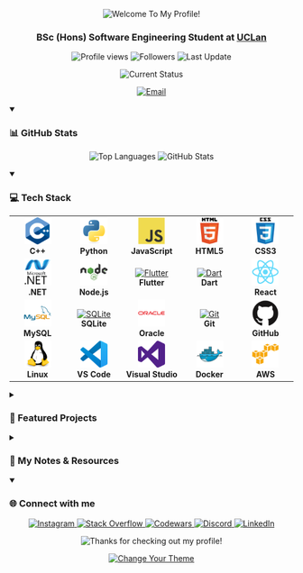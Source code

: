 <!-- Welcome Section -->
<p align="center">
  <picture>
    <source media="(prefers-color-scheme: dark)" srcset="https://readme-typing-svg.demolab.com?font=Consolas&weight=100&size=30&pause=1000&color=56FF5A&center=true&vCenter=true&repeat=false&width=435&lines=Welcome+To+My+Profile!">
    <source media="(prefers-color-scheme: light)" srcset="https://readme-typing-svg.demolab.com?font=Consolas&weight=100&size=30&pause=1000&color=007BFF&center=true&vCenter=true&repeat=false&width=435&lines=Welcome+To+My+Profile!">
    <img src="https://readme-typing-svg.demolab.com?font=Consolas&weight=100&size=30&pause=1000&color=56FF5A&center=true&vCenter=true&repeat=false&width=435&lines=Welcome+To+My+Profile!" alt="Welcome To My Profile!">
  </picture>
</p>

<!-- Education Section -->
<h3 align="center">BSc (Hons) Software Engineering Student at <a href="https://lancashire.ac.uk/" target="_blank">UCLan</a></h3>

<!-- Cat Meme Section -->
<p align="center">
  <kbd>
    <picture>
      <!-- First Rule Of Programming Dark Mode -->
      <source media="(prefers-color-scheme: dark) and (month: 1)" srcset="https://media2.giphy.com/media/v1.Y2lkPTc5MGI3NjExMXUyYWd3ZnR3NWx4Mmc3MHBkY2o2bGk5ZGQ0bjBmc2V4ZnZpN29neCZlcD12MV9pbnRlcm5hbF9naWZfYnlfaWQmY3Q9Zw/xaO6TmgQmKEQ4516sE/giphy.gif" width=250>
      <!-- Time To Buidl Light Mode -->
      <source media="(prefers-color-scheme: light) and (month: 1)" srcset="https://media4.giphy.com/media/v1.Y2lkPTc5MGI3NjExamUwdGEwdThseWt0eWRxcDB6OXo0cWNxM3oydWZ3cnd2c3JqczM5dCZlcD12MV9pbnRlcm5hbF9naWZfYnlfaWQmY3Q9Zw/O8AlPgbFKG1U1HLVUg/giphy.gif" width=250>
      <!-- Eat Sleep Code Recursive Function Dark Mode -->
      <source media="(prefers-color-scheme: dark) and (month: 2)" srcset="https://c.tenor.com/_DOBjnGspYAAAAAC/tenor.gif" width=250>
      <!-- Cat Heavily Typing On Keyboard Light Mode -->
      <source media="(prefers-color-scheme: light) and (month: 2)" srcset="https://media0.giphy.com/media/v1.Y2lkPTc5MGI3NjExM3lsMjZ4YnA1YjJ3Znl6Z2kzaDBlcWJsZnBxejhncnVpMHB1bGM3eSZlcD12MV9pbnRlcm5hbF9naWZfYnlfaWQmY3Q9Zw/lzz3B3xLZluuY/giphy.gif" width=250>
      <!-- Cat Stealing Credit Card Info and Ordering Treats Dark Mode -->
      <source media="(prefers-color-scheme: dark) and (month: 3)" srcset="https://c.tenor.com/rWk8ge6rvTQAAAAC/tenor.gif" width=250>
      <!-- Coding Hello World Light Mode -->
      <source media="(prefers-color-scheme: light) and (month: 3)" srcset="https://media1.giphy.com/media/v1.Y2lkPTc5MGI3NjExNmZ2a3I1Y2lkOXQxY2k5Ymo2MWpxbDU3NzEydTN6ZndpdHN3c2FlMyZlcD12MV9pbnRlcm5hbF9naWZfYnlfaWQmY3Q9Zw/ENY5vJgJPEfG3Ym14H/giphy.gif" width=250>
      <!-- Matrix Walking Cat Binary Dark Mode -->
      <source media="(prefers-color-scheme: dark) and (month: 4)" srcset="https://media1.giphy.com/media/v1.Y2lkPTc5MGI3NjExbGh6d2ViMmlmc2l5OWx6MGFmOW5oMGN1M2wxaG01d3V6Mjc4b2Y2dCZlcD12MV9pbnRlcm5hbF9naWZfYnlfaWQmY3Q9Zw/wwg1suUiTbCY8H8vIA/giphy.gif" width=250>
      <!-- Cat Stood On Macbook Gif Light Mode -->
      <source media="(prefers-color-scheme: light) and (month: 4)" srcset="https://media2.giphy.com/media/v1.Y2lkPTc5MGI3NjExZzZvcGdlMDhtNDd3d3U3cGFpNWp5YWpuNTF6MXE5cDMzYWx5dTd5YyZlcD12MV9pbnRlcm5hbF9naWZfYnlfaWQmY3Q9Zw/3oKIPnAiaMCws8nOsE/giphy.gif" width=250>
      <!-- Omori The Code Won't Run Dark Mode -->
      <source media="(prefers-color-scheme: dark) and (month: 5)" srcset="https://c.tenor.com/B08xj_wOymAAAAAC/tenor.gif" width=250>
      <!-- Cat Fast Mac Typing (Cat Genius?) Light Mode -->
      <source media="(prefers-color-scheme: light) and (month: 5)" srcset="https://c.tenor.com/gSfixE9nP7EAAAAC/tenor.gif" width=250>
      <!-- Cow If Its Broke Don't Fix It Dark Mode -->
      <source media="(prefers-color-scheme: dark) and (month: 6)" srcset="https://c.tenor.com/fJAoBHWymY4AAAAC/tenor.gif" width=250>
      <!-- Cat Typing Screaming AAAA Light Mode -->
      <source media="(prefers-color-scheme: light) and (month: 6)" srcset="https://c.tenor.com/7UzSLCR_x5oAAAAd/tenor.gif" width=250>
      <!-- Dark Mode -->
      <source media="(prefers-color-scheme: dark) and (month: 7)" srcset="https://media.giphy.com/media/INDEPENDENCE_DAY_CAT_DARK.gif" width=250>
      <!-- Laptop Binary Scrolling Old Style Light Mode -->
      <source media="(prefers-color-scheme: light) and (month: 7)" srcset="https://c.tenor.com/5ry-200hErMAAAAd/tenor.gif" width=250>
      <!--
      <source media="(prefers-color-scheme: dark) and (month: 8)" srcset="https://media.giphy.com/media/BACK_TO_SCHOOL_CAT_DARK.gif" width=250>
      <source media="(prefers-color-scheme: light) and (month: 8)" srcset="https://media.giphy.com/media/BACK_TO_SCHOOL_CAT_LIGHT.gif" width=250>
      <source media="(prefers-color-scheme: dark) and (month: 9)" srcset="https://media.giphy.com/media/AUTUMN_CAT_DARK.gif" width=250>
      <source media="(prefers-color-scheme: light) and (month: 9)" srcset="https://media.giphy.com/media/AUTUMN_CAT_LIGHT.gif" width=250>
      <source media="(prefers-color-scheme: dark) and (month: 10)" srcset="https://media.giphy.com/media/HALLOWEEN_CAT_DARK.gif" width=250>
      <source media="(prefers-color-scheme: light) and (month: 10)" srcset="https://media.giphy.com/media/HALLOWEEN_CAT_LIGHT.gif" width=250>
      <source media="(prefers-color-scheme: dark) and (month: 11)" srcset="https://media.giphy.com/media/THANKSGIVING_CAT_DARK.gif" width=250>
      <source media="(prefers-color-scheme: light) and (month: 11)" srcset="https://media.giphy.com/media/THANKSGIVING_CAT_LIGHT.gif" width=250>
      <source media="(prefers-color-scheme: dark) and (month: 12)" srcset="https://media.giphy.com/media/CHRISTMAS_CAT_DARK.gif" width=250>
      <source media="(prefers-color-scheme: light) and (month: 12)" srcset="https://media.giphy.com/media/CHRISTMAS_CAT_LIGHT.gif" width=250>
      <source media="(prefers-color-scheme: dark)" srcset="https://i.pinimg.com/originals/06/60/ef/0660efe82fa3da42ed56eef013171835.gif" width=250>
      <source media="(prefers-color-scheme: light)" srcset="https://media0.giphy.com/media/scZPhLqaVOM1qG4lT9/giphy.webp" width=250>
      <img src="https://media0.giphy.com/media/scZPhLqaVOM1qG4lT9/giphy.webp" width=250 alt="Seasonal Cat Meme">
      --> <!-- TODO: Finish Month Gifs -->
    </picture>
  </kbd>
</p>

<!-- Quick Stats Section -->
<p align="center">
  <img src="https://komarev.com/ghpvc/?username=themalevolentone1&label=Profile%20views&color=56FF5A&style=flat" alt="Profile views" />
  <img src="https://img.shields.io/github/followers/themalevolentone1?label=Followers&style=flat&color=56FF5A" alt="Followers" />
  <img src="https://img.shields.io/github/last-commit/themalevolentone1/themalevolentone1?label=Last%20Update&color=56FF5A" alt="Last Update" />
</p>

<!-- Current Status Section -->
<p align="center">
  <img src="https://readme-typing-svg.demolab.com?font=Consolas&weight=500&size=20&pause=1000&color=56FF5A&center=true&vCenter=true&width=500&lines=Currently+learning+Flutter+development;Working+on+personal+projects;BSc+Software+Engineering+Student" alt="Current Status">
</p>

<!-- Contact Info Section -->
<p align="center">
  <a href="mailto:kylerobinson1467@gmail.com">
    <img src="https://img.shields.io/badge/Email-kylerobinson1467%40gmail.com-56FF5A?style=for-the-badge&logo=gmail" alt="Email">
  </a>
</p>

<!-- GitHub Stats Section -->
<details open>
  <summary><h3>📊 GitHub Stats</h3></summary>
  <p align="center">
    <picture>
      <source media="(prefers-color-scheme: dark)" srcset="https://github-readme-stats-git-main-themalevolentone1s-projects.vercel.app/api/top-langs/?username=TheMalevolentOne1&layout=donut&show_icons=true&theme=github_dark&hide_border=true&bg_color=20232a&icon_color=58A6FF&text_color=fff&title_color=58A6FF&count_private=true">
      <source media="(prefers-color-scheme: light)" srcset="https://github-readme-stats-git-main-themalevolentone1s-projects.vercel.app/api/top-langs/?username=TheMalevolentOne1&layout=donut&show_icons=true&theme=github_light&hide_border=true&bg_color=ffffff&icon_color=0366d6&text_color=000000&title_color=0366d6&count_private=true">
      <img src="https://github-readme-stats-git-main-themalevolentone1s-projects.vercel.app/api/top-langs/?username=TheMalevolentOne1&layout=donut&show_icons=true&theme=github_dark&hide_border=true&bg_color=20232a&icon_color=58A6FF&text_color=fff&title_color=58A6FF&count_private=true" alt="Top Languages">
    </picture>
    <picture>
      <source media="(prefers-color-scheme: dark)" srcset="https://github-readme-stats.vercel.app/api?username=TheMalevolentOne1&show_icons=true&theme=github_dark&hide_border=true&bg_color=20232a&icon_color=58A6FF&text_color=fff&title_color=58A6FF&count_private=true">
      <source media="(prefers-color-scheme: light)" srcset="https://github-readme-stats.vercel.app/api?username=TheMalevolentOne1&show_icons=true&theme=github_light&hide_border=true&bg_color=ffffff&icon_color=0366d6&text_color=000000&title_color=0366d6&count_private=true">
      <img src="https://github-readme-stats.vercel.app/api?username=TheMalevolentOne1&show_icons=true&theme=github_dark&hide_border=true&bg_color=20232a&icon_color=58A6FF&text_color=fff&title_color=58A6FF&count_private=true" alt="GitHub Stats">
    </picture>
  </p>
</details>

<!-- Tech Stack Section -->
<details open>
  <summary><h3>💻 Tech Stack</h3></summary>
  <table align="center">
    <tr>
      <td align="center" width="96">
        <a href="https://isocpp.org/" target="_blank">
          <img src="https://raw.githubusercontent.com/devicons/devicon/master/icons/cplusplus/cplusplus-original.svg" width="48" height="48" alt="C++">
        </a>
        <br><b>C++</b>
      </td>
      <td align="center" width="96">
        <a href="https://docs.python.org/3/" target="_blank">
          <img src="https://raw.githubusercontent.com/devicons/devicon/master/icons/python/python-original.svg" width="48" height="48" alt="Python">
        </a>
        <br><b>Python</b>
      </td>
      <td align="center" width="96">
        <a href="https://developer.mozilla.org/en-US/docs/Web/JavaScript" target="_blank">
          <img src="https://raw.githubusercontent.com/devicons/devicon/master/icons/javascript/javascript-original.svg" width="48" height="48" alt="JavaScript">
        </a>
        <br><b>JavaScript</b>
      </td>
      <td align="center" width="96">
        <a href="https://developer.mozilla.org/en-US/docs/Web/HTML" target="_blank">
          <img src="https://raw.githubusercontent.com/devicons/devicon/master/icons/html5/html5-original-wordmark.svg" width="48" height="48" alt="HTML5">
        </a>
        <br><b>HTML5</b>
      </td>
      <td align="center" width="96">
        <a href="https://developer.mozilla.org/en-US/docs/Web/CSS" target="_blank">
          <img src="https://raw.githubusercontent.com/devicons/devicon/master/icons/css3/css3-original-wordmark.svg" width="48" height="48" alt="CSS3">
        </a>
        <br><b>CSS3</b>
      </td>
    </tr>
    <tr>
      <td align="center" width="96">
        <a href="https://dotnet.microsoft.com/learn/dotnet/what-is-dotnet" target="_blank">
          <img src="https://raw.githubusercontent.com/devicons/devicon/master/icons/dot-net/dot-net-original-wordmark.svg" width="48" height="48" alt=".NET">
        </a>
        <br><b>.NET</b>
      </td>
      <td align="center" width="96">
        <a href="https://nodejs.org/en/docs/" target="_blank">
          <img src="https://raw.githubusercontent.com/devicons/devicon/master/icons/nodejs/nodejs-original-wordmark.svg" width="48" height="48" alt="Node.js">
        </a>
        <br><b>Node.js</b>
      </td>
      <td align="center" width="96">
        <a href="https://docs.flutter.dev/" target="_blank">
          <img src="https://www.vectorlogo.zone/logos/flutterio/flutterio-icon.svg" width="48" height="48" alt="Flutter">
        </a>
        <br><b>Flutter</b>
      </td>
      <td align="center" width="96">
        <a href="https://dart.dev/guides" target="_blank">
          <img src="https://www.vectorlogo.zone/logos/dartlang/dartlang-icon.svg" width="48" height="48" alt="Dart">
        </a>
        <br><b>Dart</b>
      </td>
      <td align="center" width="96">
        <a href="https://react.dev/" target="_blank">
          <img src="https://raw.githubusercontent.com/devicons/devicon/master/icons/react/react-original.svg" width="48" height="48" alt="React">
        </a>
        <br><b>React</b>
      </td>
    </tr>
    <tr>
      <td align="center" width="96">
        <a href="https://dev.mysql.com/doc/" target="_blank">
          <img src="https://raw.githubusercontent.com/devicons/devicon/master/icons/mysql/mysql-original-wordmark.svg" width="48" height="48" alt="MySQL">
        </a>
        <br><b>MySQL</b>
      </td>
      <td align="center" width="96">
        <a href="https://www.sqlite.org/docs.html" target="_blank">
          <img src="https://www.vectorlogo.zone/logos/sqlite/sqlite-icon.svg" width="48" height="48" alt="SQLite">
        </a>
        <br><b>SQLite</b>
      </td>
      <td align="center" width="96">
        <a href="https://docs.oracle.com/en/database/" target="_blank">
          <img src="https://raw.githubusercontent.com/devicons/devicon/master/icons/oracle/oracle-original.svg" width="48" height="48" alt="Oracle">
        </a>
        <br><b>Oracle</b>
      </td>
      <td align="center" width="96">
        <a href="https://git-scm.com/doc" target="_blank">
          <img src="https://www.vectorlogo.zone/logos/git-scm/git-scm-icon.svg" width="48" height="48" alt="Git">
        </a>
        <br><b>Git</b>
      </td>
      <td align="center" width="96">
        <a href="https://docs.github.com/en" target="_blank">
          <img src="https://raw.githubusercontent.com/devicons/devicon/master/icons/github/github-original.svg" width="48" height="48" alt="GitHub">
        </a>
        <br><b>GitHub</b>
      </td>
    </tr>
    <tr>
      <td align="center" width="96">
        <a href="https://www.kernel.org/doc/html/latest/" target="_blank">
          <img src="https://raw.githubusercontent.com/devicons/devicon/master/icons/linux/linux-original.svg" width="48" height="48" alt="Linux">
        </a>
        <br><b>Linux</b>
      </td>
      <td align="center" width="96">
        <a href="https://code.visualstudio.com/docs" target="_blank">
          <img src="https://raw.githubusercontent.com/devicons/devicon/master/icons/vscode/vscode-original.svg" width="48" height="48" alt="VS Code">
        </a>
        <br><b>VS Code</b>
      </td>
      <td align="center" width="96">
        <a href="https://visualstudio.microsoft.com/docs/" target="_blank">
          <img src="https://raw.githubusercontent.com/devicons/devicon/master/icons/visualstudio/visualstudio-plain.svg" width="48" height="48" alt="Visual Studio">
        </a>
        <br><b>Visual Studio</b>
      </td>
      <td align="center" width="96">
        <a href="https://www.docker.com/get-started/" target="_blank">
          <img src="https://raw.githubusercontent.com/devicons/devicon/master/icons/docker/docker-original.svg" width="48" height="48" alt="Docker">
        </a>
        <br><b>Docker</b>
      </td>
      <td align="center" width="96">
        <a href="https://aws.amazon.com/documentation/" target="_blank">
          <img src="https://raw.githubusercontent.com/devicons/devicon/master/icons/amazonwebservices/amazonwebservices-original.svg" width="48" height="48" alt="AWS">
        </a>
        <br><b>AWS</b>
      </td>
    </tr>
  </table>
</details>

<!-- Featured Projects Section -->
<details>
  <summary><h3>🚀 Featured Projects</h3></summary>
  <p align="center">
    <a href="https://github.com/TheMalevolentOne1/My-Notes-Collection">
      <img src="https://github-readme-stats.vercel.app/api/pin/?username=TheMalevolentOne1&repo=My-Notes-Collection&theme=github_dark&hide_border=true&bg_color=20232a&icon_color=58A6FF&text_color=fff&title_color=58A6FF" alt="My Notes Collection">
    </a>
  </p>
</details>

<!-- Notes Website Section -->
<details>
  <summary><h3>📝 My Notes & Resources</h3></summary>
  <p align="center">
    Explore my collection of notes on programming, software engineering, and more at <a href="https://themalevolentone1.github.io/My-Notes-Collection">My Notes Collection</a>.
  </p>
  <p align="center">
    <img src="https://via.placeholder.com/400x200.png?text=Notes+Collection+Screenshot" alt="Screenshot of Notes Collection" width="400">
  </p>
  <p align="center">
    <a href="https://themalevolentone1.github.io/My-Notes-Collection">
      <img src="https://img.shields.io/badge/Notes_Collection-View_Online-56FF5A?style=for-the-badge&logo=github" alt="Notes Collection">
    </a>
  </p>
</details>

<!-- Connections Section -->
<details open>
  <summary><h3>🌐 Connect with me</h3></summary>
  <p align="center">
    <a href="https://www.instagram.com/KCR_250904" target="_blank" rel="noopener noreferrer">
      <picture>
        <source media="(prefers-color-scheme: dark)" srcset="https://img.shields.io/badge/Instagram-E4405F?style=for-the-badge&logo=instagram&logoColor=black">
        <source media="(prefers-color-scheme: light)" srcset="https://img.shields.io/badge/Instagram-E4405F?style=for-the-badge&logo=instagram&logoColor=white">
        <img src="https://img.shields.io/badge/Instagram-E4405F?style=for-the-badge&logo=instagram&logoColor=white" alt="Instagram">
      </picture>
    </a>
    <a href="https://stackoverflow.com/users/17998613/the-malevolent-one" target="_blank" rel="noopener noreferrer">
      <picture>
        <source media="(prefers-color-scheme: dark)" srcset="https://img.shields.io/badge/Stack_Overflow-FE7A16?style=for-the-badge&logo=stackoverflow&logoColor=black">
        <source media="(prefers-color-scheme: light)" srcset="https://img.shields.io/badge/Stack_Overflow-FE7A16?style=for-the-badge&logo=stackoverflow&logoColor=white">
        <img src="https://img.shields.io/badge/Stack_Overflow-FE7A16?style=for-the-badge&logo=stackoverflow&logoColor=white" alt="Stack Overflow">
      </picture>
    </a>
    <a href="https://www.codewars.com/users/The%20Malevolent%20One" target="_blank" rel="noopener noreferrer">
      <picture>
        <source media="(prefers-color-scheme: dark)" srcset="https://img.shields.io/badge/Codewars-B1361E?style=for-the-badge&logo=codewars&logoColor=black">
        <source media="(prefers-color-scheme: light)" srcset="https://img.shields.io/badge/Codewars-B1361E?style=for-the-badge&logo=codewars&logoColor=white">
        <img src="https://img.shields.io/badge/Codewars-B1361E?style=for-the-badge&logo=codewars&logoColor=white" alt="Codewars">
      </picture>
    </a>
    <a href="https://discord.com/users/TheMalevolentOne1" target="_blank" rel="noopener noreferrer">
      <picture>
        <source media="(prefers-color-scheme: dark)" srcset="https://img.shields.io/badge/Discord-5865F2?style=for-the-badge&logo=discord&logoColor=black">
        <source media="(prefers-color-scheme: light)" srcset="https://img.shields.io/badge/Discord-5865F2?style=for-the-badge&logo=discord&logoColor=white">
        <img src="https://img.shields.io/badge/Discord-5865F2?style=for-the-badge&logo=discord&logoColor=white" alt="Discord">
      </picture>
    </a>
    <a href="https://www.linkedin.com/in/kyle-robinson-dev/" target="_blank" rel="noopener noreferrer">
      <picture>
        <source media="(prefers-color-scheme: dark)" srcset="https://img.shields.io/badge/LinkedIn-0A66C2?style=for-the-badge&logo=linkedin&logoColor=black">
        <source media="(prefers-color-scheme: light)" srcset="https://img.shields.io/badge/LinkedIn-0A66C2?style=for-the-badge&logo=linkedin&logoColor=white">
        <img src="https://img.shields.io/badge/LinkedIn-0A66C2?style=for-the-badge&logo=linkedin&logoColor=white" alt="LinkedIn">
      </picture>
    </a>
  </p>
</details>

<!-- Closing Note Section -->
<p align="center">
  <picture>
    <source media="(prefers-color-scheme: dark)" srcset="https://readme-typing-svg.demolab.com?font=Consolas&weight=100&size=20&pause=1000&color=56FF5A&center=true&vCenter=true&repeat=false&width=435&lines=Thanks+for+checking+out+my+profile!">
    <source media="(prefers-color-scheme: light)" srcset="https://readme-typing-svg.demolab.com?font=Consolas&weight=100&size=20&pause=1000&color=007BFF&center=true&vCenter=true&repeat=false&width=435&lines=Thanks+for+checking+out+my+profile!">
    <img src="https://readme-typing-svg.demolab.com?font=Consolas&weight=100&size=20&pause=1000&color=56FF5A&center=true&vCenter=true&repeat=false&width=435&lines=Thanks+for+checking+out+my+profile!" alt="Thanks for checking out my profile!">
  </picture>
</p>

<p align="center">
  <a href="https://github.com/settings/appearance" target="_blank" rel="noopener noreferrer">
    <picture>
      <source media="(prefers-color-scheme: dark)" srcset="https://img.shields.io/badge/Change%20Your%20Theme-%230A0A0A?style=for-the-badge&logo=github&logoColor=56FF5A">
      <source media="(prefers-color-scheme: light)" srcset="https://img.shields.io/badge/Change%20Your%20Theme-%230A0A0A?style=for-the-badge&logo=github&logoColor=007BFF">
      <img src="https://img.shields.io/badge/Change%20Your%20Theme-%230A0A0A?style=for-the-badge&logo=github&logoColor=007BFF" alt="Change Your Theme">
    </picture>
  </a>
</p>
